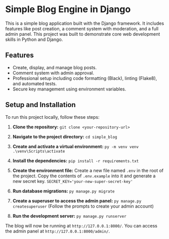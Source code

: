 # Simple Blog Engine in Django

This is a simple blog application built with the Django framework. It includes features like post creation, a comment system with moderation, and a full admin panel. This project was built to demonstrate core web development skills in Python and Django.

## Features

- Create, display, and manage blog posts.
- Comment system with admin approval.
- Professional setup including code formatting (Black), linting (Flake8), and automated tests.
- Secure key management using environment variables.

## Setup and Installation

To run this project locally, follow these steps:

1.  **Clone the repository:**
    `git clone <your-repository-url>`

2.  **Navigate to the project directory:**
    `cd simple_blog`

3.  **Create and activate a virtual environment:**
    `py -m venv venv`
    `.\venv\Scripts\activate`

4.  **Install the dependencies:**
    `pip install -r requirements.txt`

5.  **Create the environment file:**
    Create a new file named `.env` in the root of the project. Copy the contents of `.env.example` into it and generate a new secret key.
    `SECRET_KEY='your-new-super-secret-key'`

6.  **Run database migrations:**
    `py manage.py migrate`

7.  **Create a superuser to access the admin panel:**
    `py manage.py createsuperuser`
    (Follow the prompts to create your admin account)

8.  **Run the development server:**
    `py manage.py runserver`

The blog will now be running at `http://127.0.0.1:8000/`. You can access the admin panel at `http://127.0.0.1:8000/admin/`.
